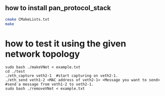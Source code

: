 ## how to install pan_protocol_stack
```bash
cmake CMakeLists.txt
make
```

# how to test it using the given network topology
```
sudo bash ./makeVNet < example.txt
cd ./test
./eth_capture veth2-1  #start capturing on veth2-1.
./eth_send veth1-2 <MAC address of veth2-1> <Message you want to send>  #send a message from veth1-2 to veth2-1.
sudo bash ./removeVNet < example.txt
```

